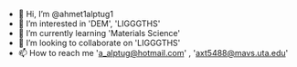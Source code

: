 - 👋 Hi, I’m @ahmet1alptug1
- 👀 I’m interested in 'DEM', 'LIGGGTHS'
- 🌱 I’m currently learning 'Materials Science'
- 💞️ I’m looking to collaborate on 'LIGGGTHS'
- 📫 How to reach me 'a_alptug@hotmail.com' , 'axt5488@mavs.uta.edu'


<!---
ahmet1alptug1/ahmet1alptug1 is a ✨ special ✨ repository because its `README.md` (this file) appears on your GitHub profile.
You can click the Preview link to take a look at your changes.
--->
